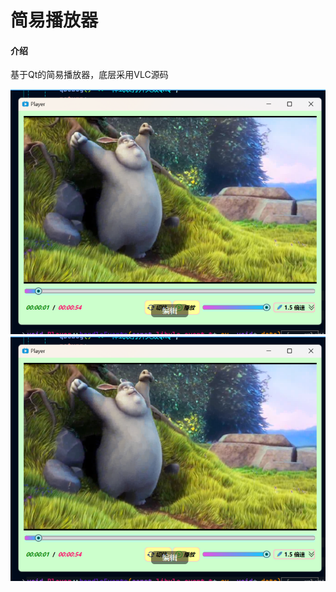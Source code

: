 # 简易播放器

#### 介绍
基于Qt的简易播放器，底层采用VLC源码

![输入图片说明](image.png)
![输入图片说明](762aea966e293630566f3ff4f79fa0ae.png)